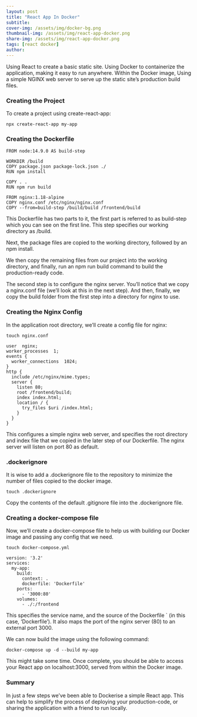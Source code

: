 ```yaml
---
layout: post
title: "React App In Docker"
subtitle:
cover-img: /assets/img/docker-bg.png
thumbnail-img: /assets/img/react-app-docker.png
share-img: /assets/img/react-app-docker.png
tags: [react docker]
author:
---
```


Using React to create a basic static site. Using Docker to containerize the application, making it easy to run anywhere.
Within the Docker image, Using a simple NGINX web server to serve up the static site’s production build files.

### Creating the Project

To create a project using create-react-app:

~~~
npx create-react-app my-app
~~~

### Creating the Dockerfile

~~~
FROM node:14.9.0 AS build-step

WORKDIR /build
COPY package.json package-lock.json ./
RUN npm install

COPY . .
RUN npm run build

FROM nginx:1.18-alpine
COPY nginx.conf /etc/nginx/nginx.conf
COPY --from=build-step /build/build /frontend/build
~~~

This Dockerfile has two parts to it, the first part is referred to as build-step which you can see on the first line. This step specifies our working directory as /build.

Next, the package files are copied to the working directory, followed by an npm install.

We then copy the remaining files from our project into the working directory, and finally, run an npm run build command to build the production-ready code.

The second step is to configure the nginx server. You’ll notice that we copy a nginx.conf file (we’ll look at this in the next step). And then, finally, we copy the build folder from the first step into a directory for nginx to use.

### Creating the Nginx Config

In the application root directory, we’ll create a config file for nginx:

~~~
touch nginx.conf
~~~

~~~
user  nginx;
worker_processes  1;
events {
  worker_connections  1024;
}
http {
  include /etc/nginx/mime.types;
  server {
    listen 80;
    root /frontend/build;
    index index.html;
    location / {
      try_files $uri /index.html;
    }
  }
}
~~~

This configures a simple nginx web server, and specifies the root directory and index file that we copied in the later step of our Dockerfile. The nginx server will listen on port 80 as default.

### .dockerignore

It is wise to add a .dockerignore file to the repository to minimize the number of files copied to the docker image.

~~~
touch .dockerignore
~~~

Copy the contents of the default .gitignore file into the .dockerignore file.

### Creating a docker-compose file

Now, we’ll create a docker-compose file to help us with building our Docker image and passing any config that we need.

~~~
touch docker-compose.yml
~~~

~~~
version: '3.2'
services:
  my-app:
    build:
      context: .
      dockerfile: 'Dockerfile'
    ports:
      - '3000:80'
    volumes:
      - ./:/frontend
~~~

This specifies the service name, and the source of the Dockerfile ` (in this case, ‘Dockerfile’). It also maps the port of the nginx server (80) to an external port 3000.

We can now build the image using the following command:

~~~
docker-compose up -d --build my-app
~~~

This might take some time. Once complete, you should be able to access your React app on localhost:3000, served from within the Docker image.

### Summary

In just a few steps we’ve been able to Dockerise a simple React app. This can help to simplify the process of deploying your production-code, or sharing the application with a friend to run locally.
